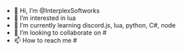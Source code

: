 - 👋 Hi, I’m @InterplexSoftworks
- 👀 I’m interested in lua
- 🌱 I’m currently learning discord.js, lua, python, C#, node
- 💞️ I’m looking to collaborate on #
- 📫 How to reach me #

<!---
InterplexSoftworks/InterplexSoftworks is a ✨ special ✨ repository because its `README.md` (this file) appears on your GitHub profile.
You can click the Preview link to take a look at your changes.
--->
